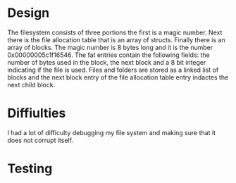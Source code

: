 # Design
The filesystem consists of three portions the first is a magic number. Next there is the file allocation table that is an 
array of structs. Finally there is an array of blocks. The magic number is 8 bytes long and it is the number 0x00000005c1f16546.
The fat entries contain the following fields: the number of bytes used in the block, the next block and a 8 bit integer indicating if
the file is used. Files and folders are stored as a linked list of blocks and the next block entry of the file allocation table entry indactes
the next child block. 
# Diffiulties
I had a lot of difficulty debugging my file system and making sure that it does not corrupt itself.
# Testing
